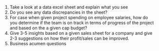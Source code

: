1. Take a look at a data excel sheet and explain what you see
2. Do you see any data discrepancies in the sheet?
3. For case when given project spending on employee salaries, how do you determine if the team is on track in terms of progress of the project and based on the a given cap budget?
4. Give 3-5 insights based on a given sales sheet for a company and give 2-3 suggestions on how their profit/sales can be improved.
5. Business acumen questions
